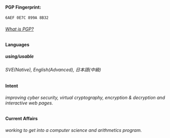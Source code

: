 #### PGP Fingerprint: 
`6AEF 0E7C 899A 8B32`
###### [What is PGP?](https://en.wikipedia.org/wiki/Pretty_Good_Privacy#PGP_fingerprint)

#### Languages

##### using/usable
###### SVE(Native), English(Advanced), 日本語(中級)

#### Intent
###### improving cyber security, virtual cryptography, encryption & decryption and interactive web pages.

#### Current Affairs
###### working to get into a computer science and arithmetics program.
